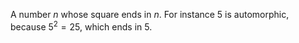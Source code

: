 A number $n$ whose square ends in $n$. For instance 5 is automorphic,
because $5^{2}=25$, which ends in 5.
